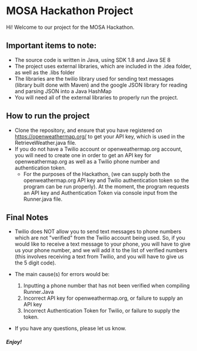 # MOSA Hackathon Project
Hi! Welcome to our project for the MOSA Hackathon. 

## Important items to note: 
  - The source code is written in Java, using SDK 1.8 and Java SE 8
  - The project uses external libraries, which are included in the .idea folder, as well as the .libs folder 
  - The libraries are the twilio library used for sending text messages (library built done with Maven) and the google JSON library for     reading and parsing JSON into a Java HashMap
  - You will need all of the external libraries to properly run the project. 
  
## How to run the project 
  - Clone the repository, and ensure that you have registered on https://openweathermap.org/ to get your API key, which is used in the RetrieveWeather.java file.
  - If you do not have a Twilio account or openweathermap.org account, you will need to create one in order to get an API key for openweathermap.org as well as a Twilio phone
  number and authentication token. 
    - For the purposes of the Hackathon, (we can supply both the openweathermap.org API key and Twilio authentication token so the program can be run properly). At the moment,
    the program requests an API key and Authentication Token via console input from the Runner.java file.  
  
  
## Final Notes
  - Twilio does NOT allow you to send text messages to phone numbers which are not "verified" from the Twilio account being
  used. So, if you would like to receive a text message to your phone, you will have to give us your phone number, and we will
  add it to the list of verified numbers (this involves receiving a text from Twilio, and you will have to give us the 5 digit code).
  
  - The main cause(s) for errors would be: 
    1. Inputting a phone number that has not been verified when compiling Runner.Java
    2. Incorrect API key for openweathermap.org, or failure to supply an API key
    3. Incorrect Authentication Token for Twilio, or failure to supply the token. 
    
  - If you have any questions, please let us know.
  
  ##### Enjoy! 

